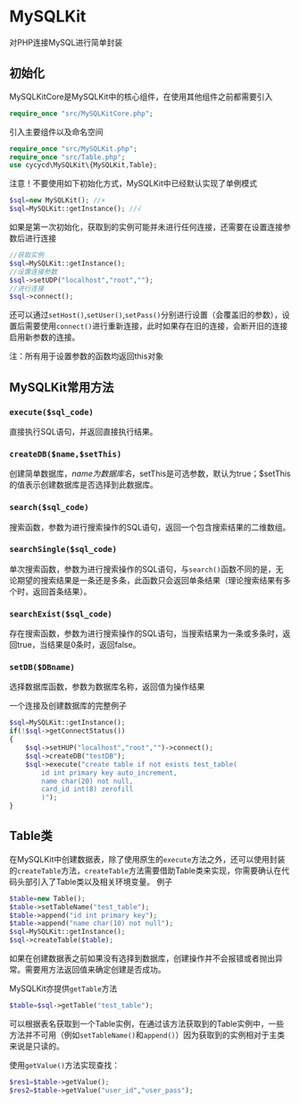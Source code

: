 # MySQLKit
对PHP连接MySQL进行简单封装
## 初始化
MySQLKitCore是MySQLKit中的核心组件，在使用其他组件之前都需要引入
```php
require_once "src/MySQLKitCore.php";
```
引入主要组件以及命名空间
```php
require_once "src/MySQLKit.php";
require_once "src/Table.php";
use cycycd\MySQLKit\{MySQLKit,Table};
```
注意！不要使用如下初始化方式，MySQLKit中已经默认实现了单例模式

```php
$sql=new MySQLKit(); //×
$sql=MySQLKit::getInstance(); //√
```
如果是第一次初始化，获取到的实例可能并未进行任何连接，还需要在设置连接参数后进行连接
```php
//获取实例
$sql=MySQLKit::getInstance();
//设置连接参数
$sql->setUDP("localhost","root","");
//进行连接
$sql->connect();
```
还可以通过`setHost()`,`setUser()`,`setPass()`分别进行设置（会覆盖旧的参数），设置后需要使用`connect()`进行重新连接，此时如果存在旧的连接，会断开旧的连接启用新参数的连接。

注：所有用于设置参数的函数均返回this对象
## MySQLKit常用方法
### `execute($sql_code)`
直接执行SQL语句，并返回直接执行结果。
### `createDB($name,$setThis)`
创建简单数据库，$name为数据库名，$setThis是可选参数，默认为true；$setThis的值表示创建数据库是否选择到此数据库。
### `search($sql_code)`
搜索函数，参数为进行搜索操作的SQL语句，返回一个包含搜索结果的二维数组。
### `searchSingle($sql_code)`
单次搜索函数，参数为进行搜索操作的SQL语句，与`search()`函数不同的是，无论期望的搜索结果是一条还是多条，此函数只会返回单条结果（理论搜索结果有多个时，返回首条结果）。
### `searchExist($sql_code)`
存在搜索函数，参数为进行搜索操作的SQL语句，当搜索结果为一条或多条时，返回true，当结果是0条时，返回false。
### `setDB($DBname)`
选择数据库函数，参数为数据库名称，返回值为操作结果

一个连接及创建数据库的完整例子
```php
$sql=MySQLKit::getInstance();
if(!$sql->getConnectStatus())
{
    $sql->setHUP("localhost","root","")->connect();
    $sql->createDB("testDB");
    $sql->execute("create table if not exists test_table(
        id int primary key auto_increment,
        name char(20) not null,
        card_id int(8) zerofill
        )");
}
```
## Table类
在MySQLKit中创建数据表，除了使用原生的`execute`方法之外，还可以使用封装的`createTable`方法，`createTable`方法需要借助Table类来实现，你需要确认在代码头部引入了Table类以及相关环境变量。
例子
```php
$table=new Table();
$table->setTableName("test_table");
$table->append("id int primary key");
$table->append("name char(10) not null");
$sql=MySQLKit::getInstance();
$sql->createTable($table);
```
如果在创建数据表之前如果没有选择到数据库，创建操作并不会报错或者抛出异常。需要用方法返回值来确定创建是否成功。

MySQLKit亦提供`getTable`方法

```php
$table=$sql->getTable("test_table");
```
可以根据表名获取到一个Table实例，在通过该方法获取到的Table实例中，一些方法并不可用（例如`setTableName()`和`append()`）因为获取到的实例相对于主类来说是只读的。

使用`getValue()`方法实现查找：
```php
$res1=$table->getValue();
$res2=$table->getValue("user_id","user_pass");
```

